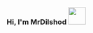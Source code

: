 ### Hi, I'm MrDilshod <img src="https://media3.giphy.com/media/5HyXGsoFzXWPKFx07j/giphy.gif?cid=ecf05e47lpcvoeou2524ik018a6orpsszk5k812pp3oftigv&rid=giphy.gif&ct=s" width="40px">
